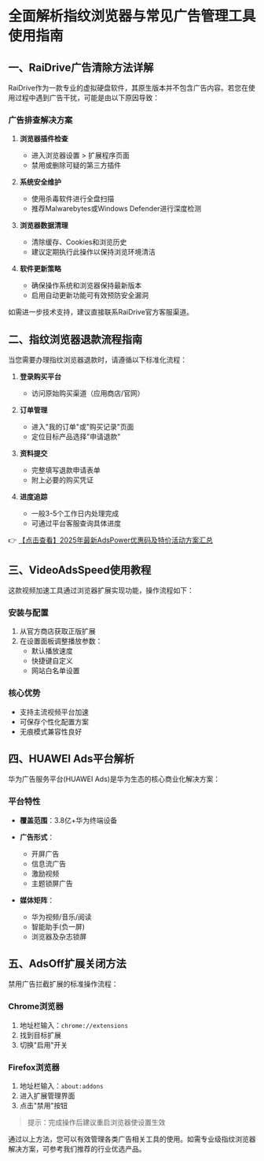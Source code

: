 # 全面解析指纹浏览器与常见广告管理工具使用指南

## 一、RaiDrive广告清除方法详解

RaiDrive作为一款专业的虚拟硬盘软件，其原生版本并不包含广告内容。若您在使用过程中遇到广告干扰，可能是由以下原因导致：

### 广告排查解决方案
1. **浏览器插件检查**
   - 进入浏览器设置 > 扩展程序页面
   - 禁用或删除可疑的第三方插件

2. **系统安全维护**
   - 使用杀毒软件进行全盘扫描
   - 推荐Malwarebytes或Windows Defender进行深度检测

3. **浏览器数据清理**
   - 清除缓存、Cookies和浏览历史
   - 建议定期执行此操作以保持浏览环境清洁

4. **软件更新策略**
   - 确保操作系统和浏览器保持最新版本
   - 启用自动更新功能可有效预防安全漏洞

如需进一步技术支持，建议直接联系RaiDrive官方客服渠道。

## 二、指纹浏览器退款流程指南

当您需要办理指纹浏览器退款时，请遵循以下标准化流程：

1. **登录购买平台**
   - 访问原始购买渠道（应用商店/官网）
   
2. **订单管理**
   - 进入"我的订单"或"购买记录"页面
   - 定位目标产品选择"申请退款"

3. **资料提交**
   - 完整填写退款申请表单
   - 附上必要的购买凭证

4. **进度追踪**
   - 一般3-5个工作日内处理完成
   - 可通过平台客服查询具体进度

👉 [【点击查看】2025年最新AdsPower优惠码及特价活动方案汇总](https://bit.ly/adspower_free)

## 三、VideoAdsSpeed使用教程

这款视频加速工具通过浏览器扩展实现功能，操作流程如下：

### 安装与配置
1. 从官方商店获取正版扩展
2. 在设置面板调整播放参数：
   - 默认播放速度
   - 快捷键自定义
   - 网站白名单设置

### 核心优势
- 支持主流视频平台加速
- 可保存个性化配置方案
- 无痕模式兼容性良好

## 四、HUAWEI Ads平台解析

华为广告服务平台(HUAWEI Ads)是华为生态的核心商业化解决方案：

### 平台特性
- **覆盖范围**：3.8亿+华为终端设备
- **广告形式**：
  - 开屏广告
  - 信息流广告
  - 激励视频
  - 主题锁屏广告

- **媒体矩阵**：
  - 华为视频/音乐/阅读
  - 智能助手(负一屏)
  - 浏览器及杂志锁屏

## 五、AdsOff扩展关闭方法

禁用广告拦截扩展的标准操作流程：

### Chrome浏览器
1. 地址栏输入：`chrome://extensions`
2. 找到目标扩展
3. 切换"启用"开关

### Firefox浏览器
1. 地址栏输入：`about:addons`
2. 进入扩展管理界面
3. 点击"禁用"按钮

> 提示：完成操作后建议重启浏览器使设置生效

通过以上方法，您可以有效管理各类广告相关工具的使用。如需专业级指纹浏览器解决方案，可参考我们推荐的行业优选产品。